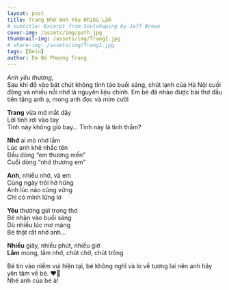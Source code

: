 ```yaml
---
layout: post
title: Trang Nhớ Anh Yêu Nhiều Lắm
# subtitle: Excerpt from Soulshaping by Jeff Brown
cover-img: /assets/img/path.jpg
thumbnail-img: /assets/img/Trang1.jpg
# share-img: /assets/img/Trang1.jpg
tags: [Beiu]
author: Em Bé Phương Trang
---
```


*Anh yêu thương*,\
Sau khi đổ vào bát chút không tỉnh táo buổi sáng, chút lạnh của Hà Nội cuối đông và nhiều nỗi nhớ là nguyên liệu chính. Em bé đã nhào được bài thơ đầu tiên tặng anh ạ, mong anh đọc và mỉm cười 

**Trang** vừa mở mắt dậy \
Lời tình rơi vào tay \
Tình này không gió bay… 
Tình này là tình thắm?

**Nhớ** ai mò nhớ lắm \
Lúc anh khẽ nhắc tên \
Đầu dòng “em thương mến” \
Cuối dòng “nhớ thương em” 

**Anh**, nhiều nhớ, và em \
Cùng ngày trôi hờ hững \
Anh lúc nào cũng vững  \
Chỉ có mình lửng lơ 

**Yêu** thương gửi trong thơ \
Bé nhận vào buổi sáng \
Dù nhiều lúc mơ màng \
Bé thật rất nhớ anh… 

**Nhiều** giây, nhiều phút, nhiều giờ \
**Lắm** mong, lắm nhớ, chút chờ, chút trông 

Bé tin vào niềm vui hiện tại, bé không nghĩ và lo về tương lai nên anh hãy yên tâm về bé. ❤️🌸 \
Nhé anh của bé à!